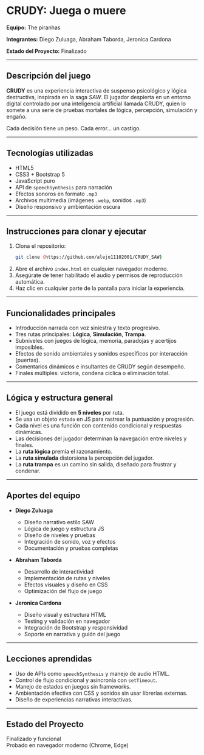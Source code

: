 # CRUDY: Juega o muere

**Equipo:** The piranhas

**Integrantes:** Diego Zuluaga, Abraham Taborda, Jeronica Cardona  

**Estado del Proyecto:** Finalizado

---

## Descripción del juego

**CRUDY** es una experiencia interactiva de suspenso psicológico y lógica destructiva, inspirada en la saga *SAW*. El jugador despierta en un entorno digital controlado por una inteligencia artificial llamada CRUDY, quien lo somete a una serie de pruebas mortales de lógica, percepción, simulación y engaño.

Cada decisión tiene un peso. Cada error... un castigo.

---

## Tecnologías utilizadas

- HTML5
- CSS3 + Bootstrap 5
- JavaScript puro
- API de `speechSynthesis` para narración
- Efectos sonoros en formato `.mp3`
- Archivos multimedia (imágenes `.webp`, sonidos `.mp3`)
- Diseño responsivo y ambientación oscura

---

## Instrucciones para clonar y ejecutar

1. Clona el repositorio:
   ```bash
   git clone (https://github.com/alejo11102001/CRUDY_SAW)
   ```
2. Abre el archivo `index.html` en cualquier navegador moderno.
3. Asegúrate de tener habilitado el audio y permisos de reproducción automática.
4. Haz clic en cualquier parte de la pantalla para iniciar la experiencia.

---

## Funcionalidades principales

- Introducción narrada con voz siniestra y texto progresivo.
- Tres rutas principales: **Lógica**, **Simulación**, **Trampa**.
- Subniveles con juegos de lógica, memoria, paradojas y acertijos imposibles.
- Efectos de sonido ambientales y sonidos específicos por interacción (puertas).
- Comentarios dinámicos e insultantes de CRUDY según desempeño.
- Finales múltiples: victoria, condena cíclica o eliminación total.

---

## Lógica y estructura general

- El juego está dividido en **5 niveles** por ruta.
- Se usa un objeto `estado` en JS para rastrear la puntuación y progresión.
- Cada nivel es una función con contenido condicional y respuestas dinámicas.
- Las decisiones del jugador determinan la navegación entre niveles y finales.
- La **ruta lógica** premia el razonamiento.
- La **ruta simulada** distorsiona la percepción del jugador.
- La **ruta trampa** es un camino sin salida, diseñado para frustrar y condenar.

---

## Aportes del equipo

- **Diego Zuluaga**  
  - Diseño narrativo estilo SAW  
  - Lógica de juego y estructura JS  
  - Diseño de niveles y pruebas  
  - Integración de sonido, voz y efectos  
  - Documentación y pruebas completas  

- **Abraham Taborda**  
  - Desarrollo de interactividad  
  - Implementación de rutas y niveles  
  - Efectos visuales y diseño en CSS  
  - Optimización del flujo de juego  

- **Jeronica Cardona**  
  - Diseño visual y estructura HTML  
  - Testing y validación en navegador  
  - Integración de Bootstrap y responsividad  
  - Soporte en narrativa y guión del juego

---

## Lecciones aprendidas

- Uso de APIs como `speechSynthesis` y manejo de audio HTML.
- Control de flujo condicional y asincronía con `setTimeout`.
- Manejo de estados en juegos sin frameworks.
- Ambientación efectiva con CSS y sonidos sin usar librerías externas.
- Diseño de experiencias narrativas interactivas.

---

## Estado del Proyecto

Finalizado y funcional  
Probado en navegador moderno (Chrome, Edge)
